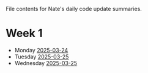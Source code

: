 File contents for Nate's daily code update summaries.
# Week 1
- Monday [2025-03-24](2025-03-24_summary.md)
- Tuesday [2025-03-25](2025-03-25_summary.md)
- Wednesday [2025-03-25](2025-03-25_summary.md)
